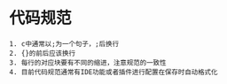 # 代码规范
    1. c中通常以;为一个句子，;后换行
    2. {}的前后应该换行
    3. 每行的对应块要有不同的缩进，注意规范的一致性
    4. 目前代码规范通常有IDE功能或者插件进行配置在保存时自动格式化
